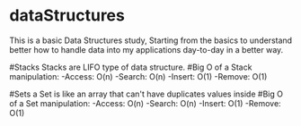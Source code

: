 # dataStructures
This is a basic Data Structures study, Starting from the basics to understand better how to handle data into my applications day-to-day in a better way.

#Stacks
  Stacks are LIFO type of data structure. 
#Big O of a Stack manipulation:
-Access: O(n)
-Search: O(n)
-Insert: O(1)
-Remove: O(1)

#Sets
  a Set is like an array that can't have duplicates values inside 
#Big O of a Set manipulation:
-Access: O(n)
-Search: O(n)
-Insert: O(1)
-Remove: O(1)
